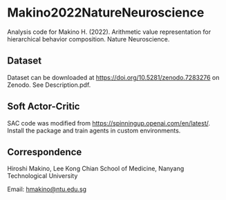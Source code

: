# Makino2022NatureNeuroscience

Analysis code for Makino H. (2022). Arithmetic value representation for hierarchical behavior composition. Nature Neuroscience.

## Dataset
Dataset can be downloaded at https://doi.org/10.5281/zenodo.7283276 on Zenodo.
See Description.pdf.

## Soft Actor-Critic
SAC code was modified from https://spinningup.openai.com/en/latest/. Install the package and train agents in custom environments.

## Correspondence
Hiroshi Makino, Lee Kong Chian School of Medicine, Nanyang Technological University

Email: hmakino@ntu.edu.sg

